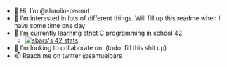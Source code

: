 - 👋 Hi, I’m @shaolin-peanut
- 👀 I’m interested in lots of different things. Will fill up this readme when I have some time one day
- 🌱 I’m currently learning strict C programming in school 42
  - [![sbars's 42 stats](https://badge42.vercel.app/api/v2/cl1yzv2a0004009ktxup1wxxg/stats?cursusId=21&coalitionId=193)](https://github.com/JaeSeoKim/badge42)
- 💞️ I’m looking to collaborate on: (todo: fill this shit up)
- 📫 Reach me on twitter @samuelbars
